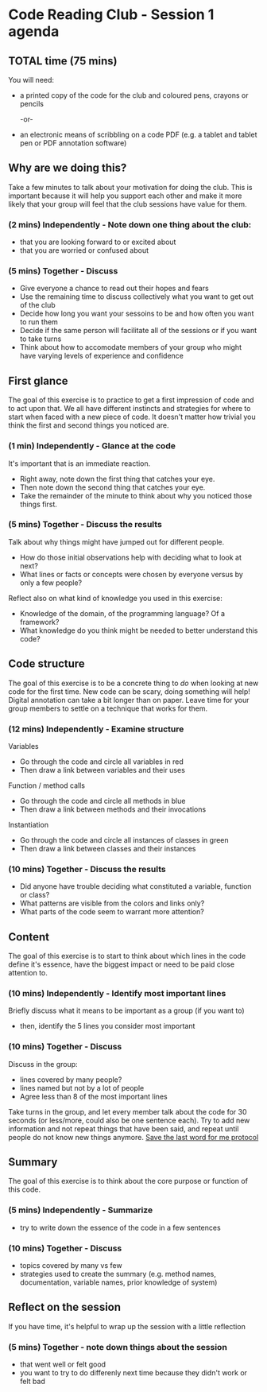 # Code Reading Club - Session 1 agenda

## TOTAL time (75 mins)

You will need:

- a printed copy of the code for the club and coloured pens, crayons or pencils

    -or- 

- an electronic means of scribbling on a code PDF (e.g. a tablet and tablet pen or PDF annotation software)

## Why are we doing this?

Take a few minutes to talk about your motivation for doing the club. This is important because it will help you support each other and make it more likely that your group will feel that the club sessions have value for them.

### (2 mins) Independently - Note down one thing about the club:

* that you are looking forward to or excited about
* that you are worried or confused about

### (5 mins) Together - Discuss

* Give everyone a chance to read out their hopes and fears
* Use the remaining time to discuss collectively what you want to get out of the club
* Decide how long you want your sessoins to be and how often you want to run them
* Decide if the same person will facilitate all of the sessions or if you want to take turns
* Think about how to accomodate members of your group who might have varying levels of experience and confidence

## First glance

The goal of this exercise is to practice to get a first impression of code and to act upon that. We all have different instincts and strategies for where to start when faced with a new piece of code. It doesn't matter how trivial you think the first and second things you noticed are.

### (1 min) Independently - Glance at the code

It's important that is an immediate reaction.

* Right away, note down the first thing that catches your eye.
* Then note down the second thing that catches your eye.
* Take the remainder of the minute to think about why you noticed those things first.

### (5 mins) Together - Discuss the results

Talk about why things might have jumped out for different people.

* How do those initial observations help with deciding what to look at next?
* What lines or facts or concepts were chosen by everyone versus by only a few people?

Reflect also on what kind of knowledge you used in this exercise:

* Knowledge of the domain, of the programming language? Of a framework?
* What knowledge do you think might be needed to better understand this code?

## Code structure

The goal of this exercise is to be a concrete thing to *do* when looking at new code for the first time. New code can be scary, doing something will help! Digital annotation can take a bit longer than on paper. Leave time for your group members to settle on a technique that works for them.

### (12 mins) Independently - Examine structure

Variables
* Go through the code and circle all variables in red
* Then draw a link between variables and their uses

Function / method calls
* Go through the code and circle all methods in blue 
* Then draw a link between methods and their invocations

Instantiation 
* Go through the code and circle all instances of classes in green 
* Then draw a link between classes and their instances

### (10 mins) Together - Discuss the results

* Did anyone have trouble deciding what constituted a variable, function or class?
* What patterns are visible from the colors and links only?
* What parts of the code seem to warrant more attention?

## Content

The goal of this exercise is to start to think about which lines in the code define it's essence, have the biggest impact or need to be paid close attention to.

### (10 mins) Independently - Identify most important lines

Briefly discuss what it means to be important as a group (if you want to)

* then, identify the 5 lines you consider most important

### (10 mins) Together - Discuss

Discuss in the group:
* lines covered by many people?
* lines named but not by a lot of people
* Agree less than 8 of the most important lines

Take turns in the group, and let every member talk about the code for 30 seconds (or less/more, could also be one sentence each). Try to add new information and not repeat things that have been said, and repeat until people do not know new things anymore.
[Save the last word for me protocol](https://lead.nwp.org/knowledgebase/save-the-last-word-for-me-protocol/)

## Summary

The goal of this exercise is to think about the core purpose or function of this code.

### (5 mins) Independently - Summarize

* try to write down the essence of the code in a few sentences

### (10 mins) Together - Discuss

* topics covered by many vs few
* strategies used to create the summary (e.g. method names, documentation, variable names, prior knowledge of system)

## Reflect on the session

If you have time, it's helpful to wrap up the session with a little reflection

### (5 mins) Together - note down things about the session

* that went well or felt good
* you want to try to do differenly next time because they didn't work or felt bad
